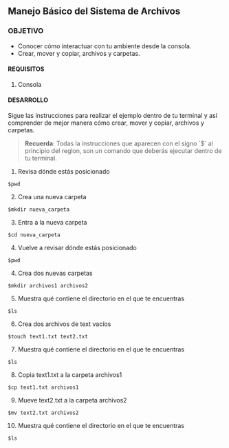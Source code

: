 ## Manejo Básico del Sistema de Archivos

### OBJETIVO 
 - Conocer cómo interactuar con tu ambiente desde la consola.
 - Crear, mover y copiar, archivos y carpetas.

#### REQUISITOS 
1. Consola

#### DESARROLLO 
 
Sigue las instrucciones para realizar el ejemplo dentro de tu terminal y así comprender de mejor manera cómo crear, mover y copiar, archivos y carpetas.

> **Recuerda**: Todas la instrucciones que aparecen con el signo ´$´ al principio del reglon, son un comando que deberás ejecutar dentro de tu terminal.  

1. Revisa dónde estás posicionado
```
$pwd
```
2. Crea una nueva carpeta
````
$mkdir nueva_carpeta
````
3. Entra a la nueva carpeta
````
$cd nueva_carpeta
````
4. Vuelve a revisar dónde estás posicionado
```
$pwd
```
4. Crea dos nuevas carpetas
```
$mkdir archivos1 archivos2
```
5. Muestra qué contiene el directorio en el que te encuentras
```
$ls
```
6. Crea dos archivos de text vacíos
```
$touch text1.txt text2.txt
```
7. Muestra qué contiene el directorio en el que te encuentras
```
$ls
```
8. Copia text1.txt a la carpeta archivos1
```
$cp text1.txt archivos1
````
9. Mueve text2.txt a la carpeta archivos2
```
$mv text2.txt archivos2
```
10. Muestra qué contiene el directorio en el que te encuentras
```
$ls
```
